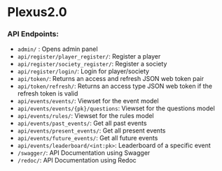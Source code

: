 # Plexus2.0

### API Endpoints:

- `admin/` : Opens admin panel
- `api/register/player_register/`: Register a player
- `api/register/society_register/`: Register a society
- `api/register/login/`: Login for player/society
- `api/token/`: Returns an access and refresh JSON web token pair
- `api/token/refresh/`: Returns an access type JSON web token if the refresh token is valid
- `api/events/events/`: Viewset for the event model
- `api/events/events/{pk}/questions`: Viewset for the questions model
- `api/events/rules/`: Viewset for the rules model
- `api/events/past_events/`: Get all past events
- `api/events/present_events/`: Get all present events
- `api/events/future_events/`: Get all future events
- `api/events/leaderboard/<int:pk>`: Leaderboard of a specific event
- `/swagger/`: API Documentation using Swagger
- `/redoc/`: API Documentation using Redoc
